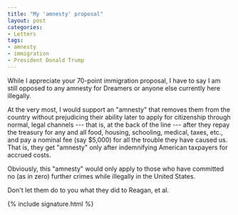 ```yaml
---
title: "My 'amnesty' proposal"
layout: post
categories:
- Letters
tags:
- amnesty
- immigration
- President Donald Trump
---
```


While I appreciate your 70-point immigration proposal, I have to say I am still opposed to any amnesty for Dreamers or anyone else currently here illegally.

At the very most, I would support an "amnesty" that removes them from the country without prejudicing their ability later to apply for citizenship through normal, legal channels --- that is, at the back of the line --- after they repay the treasury for any and all food, housing, schooling, medical, taxes, etc., and pay a nominal fee (say $5,000) for all the trouble they have caused us. That is, they get "amnesty" only after indemnifying American taxpayers for accrued costs.

Obviously, this "amnesty" would only apply to those who have committed no (as in zero) further crimes while illegally in the United States.

Don't let them do to you what they did to Reagan, et al.

{% include signature.html %}
